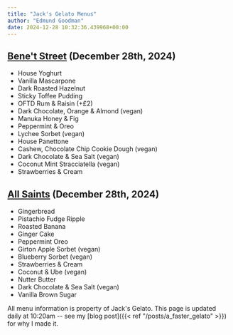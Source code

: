 ```yaml
---
title: "Jack's Gelato Menus"
author: "Edmund Goodman"
date: 2024-12-28 10:32:36.439968+00:00
---
```


## [Bene't Street](https://www.jacksgelato.com/bene-t-street-menu) (December 28th, 2024)

- House Yoghurt
- Vanilla Mascarpone
- Dark Roasted Hazelnut
- Sticky Toffee Pudding
- OFTD Rum & Raisin (+£2)
- Dark Chocolate, Orange & Almond (vegan)
- Manuka Honey & Fig
- Peppermint & Oreo
- Lychee Sorbet (vegan)
- House Panettone
- Cashew, Chocolate Chip Cookie Dough (vegan)
- Dark Chocolate & Sea Salt (vegan)
- Coconut Mint Stracciatella (vegan)
- Strawberries & Cream


## [All Saints](https://www.jacksgelato.com/all-saints-menu) (December 28th, 2024)

- Gingerbread
- Pistachio Fudge Ripple
- Roasted Banana
- Ginger Cake
- Peppermint Oreo
- Girton Apple Sorbet (vegan)
- Blueberry Sorbet (vegan)
- Strawberries & Cream
- Coconut & Ube (vegan)
- Nutter Butter
- Dark Chocolate & Sea Salt (vegan)
- Vanilla Brown Sugar

All menu information is property of Jack's Gelato. This page is
updated daily at 10:20am -- see my
[blog post]({{< ref "/posts/a_faster_gelato" >}}) for why I made it.
